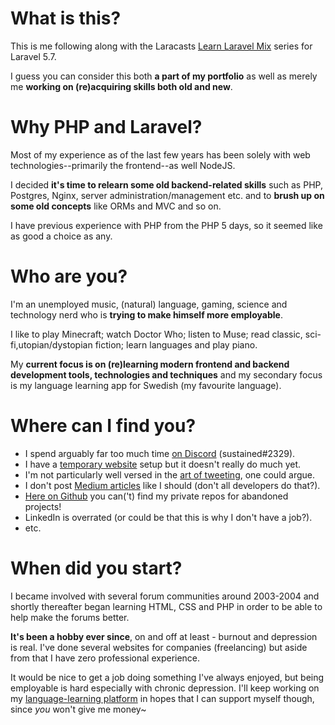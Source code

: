 # What is this?

This is me following along with the Laracasts [Learn Laravel Mix](https://laracasts.com/series/learn-laravel-mix) series for Laravel 5.7.

I guess you can consider this both **a part of my portfolio** as well as merely me **working on (re)acquiring skills both old and new**.

# Why PHP and Laravel?

Most of my experience as of the last few years has been solely with web technologies--primarily the frontend--as well NodeJS.

I decided **it's time to relearn some old backend-related skills** such as PHP, Postgres, Nginx, server administration/management etc. and to **brush up on some old concepts** like ORMs and MVC and so on.

I have previous experience with PHP from the PHP 5 days, so it seemed like as good a choice as any.

# Who are you?

I'm an unemployed music, (natural) language, gaming, science and technology nerd who is **trying to make himself more employable**.

I like to play Minecraft; watch Doctor Who; listen to Muse; read classic, sci-fi,utopian/dystopian fiction; learn languages and play piano.

My **current focus is on (re)learning modern frontend and backend development tools, technologies and techniques** and my secondary focus is my language learning app for Swedish (my favourite language).

# Where can I find you?

* I spend arguably far too much time [on Discord](https://discordapp.com/) (sustained#2329).
* I have a [temporary website](https://sustained.thepond.xyz/) setup but it doesn't really do much yet.
* I'm not particularly well versed in the [art of tweeting](https://twitter.com/susDissonance), one could argue.
* I don't post [Medium articles](https://medium.com/@sustained) like I should (don't all developers do that?).
* [Here on Github](https://github.com/sustained) you can('t) find my private repos for abandoned projects!
* LinkedIn is overrated (or could be that this is why I don't have a job?).
* etc.

# When did you start?

I became involved with several forum communities around 2003-2004 and shortly thereafter began learning HTML, CSS and PHP in order to be able to help make the forums better.

**It's been a hobby ever since**, on and off at least - burnout and depression is real. I've done several websites for companies (freelancing) but aside from that I have zero professional experience.

It would be nice to get a job doing something I've always enjoyed, but being employable is hard especially with chronic depression. I'll keep working on my [language-learning platform](https://swedishfortoads.xyz/) in hopes that I can support myself though, since *you* won't give me money~
